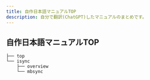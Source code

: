 ```yaml
---
title: 自作日本語マニュアルTOP
description: 自分で翻訳(ChatGPT)したマニュアルのまとめです。
---
```


## 自作日本語マニュアルTOP

```
├── top
└── isync
    ├── overview
    └── mbsync
```
